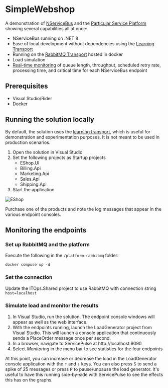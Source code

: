 # SimpleWebshop

A demonstration of [NServiceBus](https://particular.net/nservicebus) and the [Particular Service Platform](https://particular.net/service-platform) showing several capabilities all at once:

* NServiceBus running on .NET 8
* Ease of local development without dependencies using the [Learning Transport](https://docs.particular.net/transports/learning/)
* Running on the [RabbitMQ Transport](https://docs.particular.net/transports/rabbitmq/) hosted in docker
* Load simulation
* [Real-time monitoring](https://particular.net/real-time-monitoring) of queue length, throughput, scheduled retry rate, processing time, and critical time for each NServiceBus endpoint 

## Prerequisites

* Visual Studio/Rider
* Docker

## Running the solution locally

By default, the solution uses the [learning transport](https://docs.particular.net/transports/learning/), which is useful for demonstration and experimentation purposes. It is not meant to be used in production scenarios.

1. Open the solution in Visual Studio
1. Set the following projects as Startup projects
   * EShop.UI
   * Billing.Api
   * Marketing.Api
   * Sales.Api
   * Shipping.Api
1. Start the application

![EShop](images/HomePage.png)

Purchase one of the products and note the log messages that appear in the various endpoint consoles.

## Monitoring the endpoints

###  Set up RabbitMQ and the platform

Execute the following in the `/platform-rabbitmq` folder:

```
docker compose up -d
```

### Set the connection

Update the ITOps.Shared project to use RabbitMQ with connection string `host=localhost`

### Simulate load and monitor the results

1. In Visual Studio, run the solution. The endpoint console windows will appear as well as the web interface.
2. With the endpoints running, launch the LoadGenerator project from Visual Studio. This will launch a console application that continuously sends a PlaceOrder message once per second.
3. In a browser, navigate to ServicePulse at http://localhost:9090
4. Select _Monitoring_ in the menu bar to see statistics for the four endpoints

At this point, you can increase or decrease the load in the LoadGenerator console application with the <kbd>&uarr;</kbd> and <kbd>&darr;</kbd> keys. You can also press <kbd>S</kbd> to send a spike of 25 messages or press <kbd>P</kbd> to pause/unpause the load generator. It's useful to have this running side-by-side with ServicePulse to see the effects this has on the graphs.
